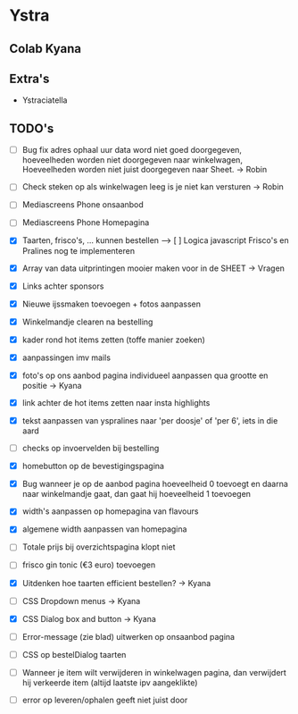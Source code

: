 # Ystra

## Colab Kyana

## Extra's

- Ystraciatella

## TODO's

- [ ] Bug fix adres ophaal uur data word niet goed doorgegeven, hoeveelheden worden niet doorgegeven naar winkelwagen, Hoeveelheden worden niet juist doorgegeven naar Sheet. -> Robin
- [ ] Check steken op als winkelwagen leeg is je niet kan versturen -> Robin
- [ ] Mediascreens Phone onsaanbod
- [ ] Mediascreens Phone Homepagina
- [x] Taarten, frisco's, ... kunnen bestellen --> [ ] Logica javascript Frisco's en Pralines nog te implementeren
- [x] Array van data uitprintingen mooier maken voor in de SHEET -> Vragen
- [x] Links achter sponsors
- [x] Nieuwe ijssmaken toevoegen + fotos aanpassen
- [x] Winkelmandje clearen na bestelling
- [x] kader rond hot items zetten (toffe manier zoeken)
- [x] aanpassingen imv mails
- [x] foto's op ons aanbod pagina individueel aanpassen qua grootte en positie -> Kyana
- [x] link achter de hot items zetten naar insta highlights
- [x] tekst aanpassen van yspralines naar 'per doosje' of 'per 6', iets in die aard
- [ ] checks op invoervelden bij bestelling
- [x] homebutton op de bevestigingspagina
- [x] Bug wanneer je op de aanbod pagina hoeveelheid 0 toevoegt en daarna naar winkelmandje gaat, dan gaat hij hoeveelheid 1 toevoegen
- [x] width's aanpassen op homepagina van flavours
- [x] algemene width aanpassen van homepagina
- [ ] Totale prijs bij overzichtspagina klopt niet
- [ ] frisco gin tonic (€3 euro) toevoegen

- [x] Uitdenken hoe taarten efficient bestellen? -> Kyana
- [ ] CSS Dropdown menus -> Kyana
- [x] CSS Dialog box and button -> Kyana
- [ ] Error-message (zie blad) uitwerken op onsaanbod pagina
- [ ] CSS op bestelDialog taarten
- [ ] Wanneer je item wilt verwijderen in winkelwagen pagina, dan verwijdert hij verkeerde item (altijd laatste ipv aangeklikte)
- [ ] error op leveren/ophalen geeft niet juist door
